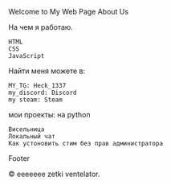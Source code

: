 Welcome to My Web Page
About Us

На чем я работаю.

    HTML
    CSS
    JavaScript

Найти меня можете в:

    MY_TG: Heck_1337
    my_discord: Discord
    my steam: Steam

мои проекты:
на python

    Висельница
    Локальный чат
    Как устоновить стим без прав администратора

Footer

© eeeeeee zetki ventelator.
